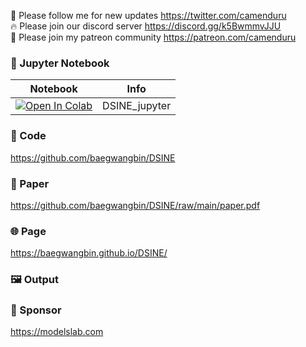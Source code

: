 🐣 Please follow me for new updates https://twitter.com/camenduru <br />
🔥 Please join our discord server https://discord.gg/k5BwmmvJJU <br />
🥳 Please join my patreon community https://patreon.com/camenduru <br />

### 🍊 Jupyter Notebook

| Notebook | Info
| --- | --- |
[![Open In Colab](https://colab.research.google.com/assets/colab-badge.svg)](https://colab.research.google.com/github/camenduru/DSINE-Anything-jupyter/blob/main/DSINE_jupyter.ipynb) | DSINE_jupyter

### 🧬 Code
https://github.com/baegwangbin/DSINE

### 📄 Paper
https://github.com/baegwangbin/DSINE/raw/main/paper.pdf

### 🌐 Page
https://baegwangbin.github.io/DSINE/

### 🖼 Output


### 🏢 Sponsor
https://modelslab.com
